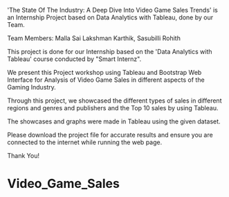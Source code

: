 'The State Of The Industry: A Deep Dive Into Video Game Sales Trends' is an Internship Project based on Data Analytics with Tableau, done by our Team.

Team Members: Malla Sai Lakshman Karthik, Sasubilli Rohith

This project is done for our Internship based on the 'Data Analytics with Tableau' course conducted by "Smart Internz".

We present this Project workshop using Tableau and Bootstrap Web Interface for Analysis of Video Game Sales in different aspects of the Gaming Industry.

Through this project, we showcased the different types of sales in different regions and genres and publishers and the Top 10 sales by using Tableau.

The showcases and graphs were made in Tableau using the given dataset.

Please download the project file for accurate results and ensure you are connected to the internet while running the web page.

Thank You!
# Video_Game_Sales

